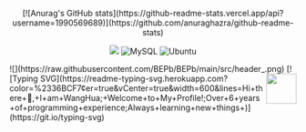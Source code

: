 <p align="center">
 [![Anurag's GitHub stats](https://github-readme-stats.vercel.app/api?username=1990569689)](https://github.com/anuraghazra/github-readme-stats)
</p>
<p align="center">
    <img src="https://img.shields.io/badge/-Golang-3776AB?style=flat&logo=go&logoColor=white">
    <img alt="MySQL" src="https://img.shields.io/badge/MySQL-%2300f.svg?logo=mysql&amp;logoColor=white">
    <img src="https://img.shields.io/badge/-macOS-black?style=flat-square&amp;logo=macOS" alt="Ubuntu">
</p>
![](https://raw.githubusercontent.com/BEPb/BEPb/main/src/header_.png)
<a href="https://go.dev/"><img src="https://golang.google.cn/images/go-logo-blue.svg" align="right" height="53" width="53" ></a>
[![Typing SVG](https://readme-typing-svg.herokuapp.com?color=%2336BCF7&center=true&vCenter=true&width=600&lines=Hi+there+👋,+I+am+WangHua;+Welcome+to+My+Profile!;Over+6+years+of+programming+experience;Always+learning+new+things+)](https://git.io/typing-svg)
